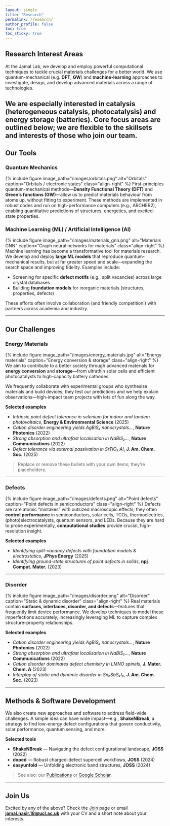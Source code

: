 ```yaml
---
layout: single
title: "Research"
permalink: /research/
author_profile: false
toc: true
toc_sticky: true
---
```


## Research Interest Areas

At the Jamal Lab, we develop and employ powerful computational techniques to tackle crucial materials challenges for a better world. We use quantum-mechanical (e.g. **DFT**, **GW**) and **machine-learning** approaches to investigate, design, and develop advanced materials across a range of technologies.

We are especially interested in **catalysis** (heterogeneous catalysis, photocatalysis) and **energy storage** (batteries). Core focus areas are outlined below; we are flexible to the skillsets and interests of those who join our team.
---

## Our Tools

### Quantum Mechanics
{% include figure image_path="/images/orbitals.png" alt="Orbitals" caption="Orbitals / electronic states" class="align-right" %}
First-principles quantum-mechanical methods—**Density Functional Theory (DFT)** and **Green’s functions (GW)**—allow us to predict materials behaviour from atoms up, without fitting to experiment. These methods are implemented in robust codes and run on high-performance computers (e.g., ARCHER2), enabling quantitative predictions of structures, energetics, and excited-state properties.

### Machine Learning (ML) / Artificial Intelligence (AI)
{% include figure image_path="/images/materials_gnn.png" alt="Materials GNN" caption="Graph neural networks for materials" class="align-right" %}
Machine learning has become a transformative tool for materials research. We develop and deploy **large ML models** that reproduce quantum-mechanical results, but at far greater speed and scale—expanding the search space and improving fidelity. Examples include:
- Screening for specific **defect motifs** (e.g., split vacancies) across large crystal databases  
- Building **foundation models** for inorganic materials (structures, properties, defects)

These efforts often involve collaboration (and friendly competition!) with partners across academia and industry.

---

## Our Challenges

### Energy Materials
{% include figure image_path="/images/energy_materials.jpg" alt="Energy materials" caption="Energy conversion & storage" class="align-right" %}
We aim to contribute to a better society through advanced materials for **energy conversion** and **storage**—from ultrathin solar cells and efficient photocatalysts to high-capacity battery cathodes.

We frequently collaborate with experimental groups who synthesise materials and build devices; they test our predictions and we help explain observations—high-impact team projects with lots of fun along the way.

**Selected examples**
- *Intrinsic point defect tolerance in selenium for indoor and tandem photovoltaics*, **Energy & Environmental Science** (2025)  
- *Cation disorder engineering yields AgBiS₂ nanocrystals…*, **Nature Photonics** (2022)  
- *Strong absorption and ultrafast localisation in NaBiS₂…*, **Nature Communications** (2022)  
- *Defect tolerance via external passivation in SrTiO₃:Al*, **J. Am. Chem. Soc.** (2025)

> Replace or remove these bullets with your own items; they’re placeholders.

---

### Defects
{% include figure image_path="/images/defects.png" alt="Point defects" caption="Point defects in semiconductors" class="align-right" %}
Defects are rare atomic “mistakes” with outsized macroscopic effects; they often **control performance** in semiconductors, solar cells, TCOs, thermoelectrics, (photo)electrocatalysts, quantum sensors, and LEDs. Because they are hard to probe experimentally, **computational studies** provide crucial, high-resolution insight.

**Selected examples**
- *Identifying split-vacancy defects with foundation models & electrostatics*, **JPhys Energy** (2025)  
- *Identifying ground-state structures of point defects in solids*, **npj Comput. Mater.** (2023)

---

### Disorder
{% include figure image_path="/images/disorder.png" alt="Disorder" caption="Static & dynamic disorder" class="align-right" %}
Real materials contain **surfaces, interfaces, disorder, and defects**—features that frequently limit device performance. We develop techniques to model these imperfections accurately, increasingly leveraging ML to capture complex structure–property relationships.

**Selected examples**
- *Cation disorder engineering yields AgBiS₂ nanocrystals…*, **Nature Photonics** (2022)  
- *Strong absorption and ultrafast localisation in NaBiS₂…*, **Nature Communications** (2022)  
- *Cation disorder dominates defect chemistry in LMNO spinels*, **J. Mater. Chem. A** (2023)  
- *Interplay of static and dynamic disorder in Sn₂SbS₂I₃*, **J. Am. Chem. Soc.** (2023)

---

## Methods & Software Development
We also create new approaches and software to address field-wide challenges. A simple idea can have wide impact—e.g., **ShakeNBreak**, a strategy to find low-energy defect configurations that govern conductivity, solar performance, quantum sensing, and more.

**Selected tools**
- **ShakeNBreak** — Navigating the defect configurational landscape, **JOSS** (2022)  
- **doped** — Robust charged-defect supercell workflows, **JOSS** (2024)  
- **easyunfold** — Unfolding electronic band structures, **JOSS** (2024)

> See also: our [Publications](/publications/) or [Google Scholar](https://scholar.google.com/citations?user=3z0kd50AAAAJ).

---

## Join Us
Excited by any of the above? Check the [Join](/join/) page or email **jamal.nasir.18@ucl.ac.uk** with your CV and a short note about your interests.
